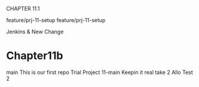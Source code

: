 CHAPTER 11.1

feature/prj-11-setup
feature/prj-11-setup

Jenkins & New Change
# Chapter11b

main
This is our first repo
Trial Project 11-main
Keepin it real
take 2
Allo
Test 2
